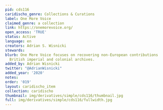 ```yaml
---
pid: cds116
caridischo_genre: Collections & Curations
label: One More Voice
claimed_genre: a collection
link: https://onemorevoice.org/
open_access: 'TRUE'
status: Active
language: en
creators: Adrian S. Wisnicki
stewards:
blurb: One More Voice focuses on recovering non-European contributions from nineteenth-century
  British imperial and colonial archives.
added_by: Adrian Wisnicki
twitter: "@AdrianWisnicki"
added_year: '2020'
notes:
order: '019'
layout: caridischo_item
collection: caridischo
thumbnail: img/derivatives/simple/cds116/thumbnail.jpg
full: img/derivatives/simple/cds116/fullwidth.jpg
---
```

